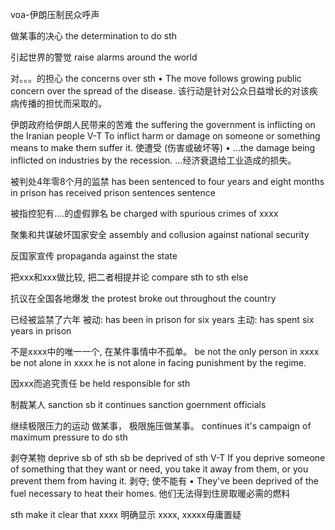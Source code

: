 voa-伊朗压制民众呼声

做某事的决心
the determination to do sth

引起世界的警觉
raise alarms around the world

对。。。的担心
the concerns over sth
•  The move follows growing public concern over the spread of the disease. 
该行动是针对公众日益增长的对该疾病传播的担忧而采取的。


伊朗政府给伊朗人民带来的苦难 
the suffering the government is inflicting on the Iranian people
V-T To inflict harm or damage on someone or something means to make them suffer it. 使遭受 (伤害或破坏等)
•  ...the damage being inflicted on industries by the recession. 
 …经济衰退给工业造成的损失。


被判处4年零8个月的监禁
has been sentenced to four years and eight months in prison
has received prison sentences
sentence

被指控犯有....的虚假罪名
be charged with spurious crimes of xxxx


聚集和共谋破坏国家安全
assembly and collusion against national security

反国家宣传
propaganda against the state

把xxx和xxx做比较, 把二者相提并论
compare sth to sth else

抗议在全国各地爆发
the protest broke out throughout the country

已经被监禁了六年
被动: has been in prison for six years
主动: has spent six years in prison


不是xxxx中的唯一一个, 在某件事情中不孤单。
be not the only person in xxxx
be not alone in xxxx
he is not alone in facing punishment by the regime.


因xxx而追究责任
be held responsible for sth

制裁某人
sanction sb
it continues sanction goernment officials

继续极限压力的运动 做某事， 极限施压做某事。
continues it's campaign of maximum pressure to do sth

剥夺某物
deprive sb of sth
sb be deprived of sth
V-T If you deprive someone of something that they want or need, you take it away from them, or you prevent them from having it. 剥夺; 使不能有
•  They've been deprived of the fuel necessary to heat their homes. 
 他们无法得到住房取暖必需的燃料


sth make it clear that xxxx
明确显示 xxxx, xxxxx毋庸置疑


